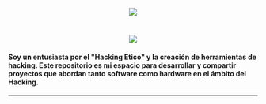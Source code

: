 <p align="center">
  <img src="https://github.com/user-attachments/assets/5d84832f-1911-4698-ae6f-19ede344b469" />
</p>

<h1 align="center">
  <img src="https://readme-typing-svg.herokuapp.com/?font=Righteous&size=35&color=39FF14&center=true&vCenter=true&width=500&height=70&duration=4000&lines=Hola,+Bienvenidos!+🌐;+Yo+soy,+CyberDev!;+Vamos+hacer;Hacking!;+Programación!;+y+Electrónica!;" />
</h1>

<p align="center">
  <h4>
    Soy un entusiasta por el "Hacking Etico" y la creación de herramientas de hacking. Este repositorio es mi espacio para desarrollar y compartir proyectos que abordan tanto software como hardware en el ámbito del Hacking.
  </h4>
</p>

<hr/>

